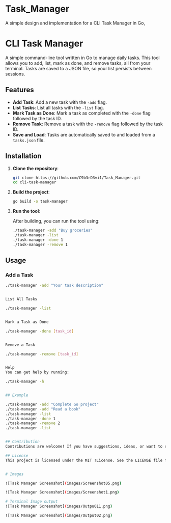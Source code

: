 # Task_Manager

A simple design and implementation for a CLI Task Manager in Go,


# CLI Task Manager

A simple command-line tool written in Go to manage daily tasks. This tool allows you to add, list, mark as done, and remove tasks, all from your terminal. Tasks are saved to a JSON file, so your list persists between sessions.

## Features

- **Add Task**: Add a new task with the `-add` flag.
- **List Tasks**: List all tasks with the `-list` flag.
- **Mark Task as Done**: Mark a task as completed with the `-done` flag followed by the task ID.
- **Remove Task**: Remove a task with the `-remove` flag followed by the task ID.
- **Save and Load**: Tasks are automatically saved to and loaded from a `tasks.json` file.

## Installation

1. **Clone the repository**:

    ```bash
    git clone https://github.com/C9b3rD3vi1/Task_Manager.git
    cd cli-task-manager
    ```

2. **Build the project**:

    ```bash
    go build -o task-manager
    ```

3. **Run the tool**:

    After building, you can run the tool using:

    ```bash
    ./task-manager -add "Buy groceries"
    ./task-manager -list
    ./task-manager -done 1
    ./task-manager -remove 1
    ```

## Usage

### Add a Task

```bash
./task-manager -add "Your task description"


List All Tasks

./task-manager -list


Mark a Task as Done

./task-manager -done [task_id]


Remove a Task

./task-manager -remove [task_id]


Help
You can get help by running:

./task-manager -h


## Example

./task-manager -add "Complete Go project"
./task-manager -add "Read a book"
./task-manager -list
./task-manager -done 1
./task-manager -remove 2
./task-manager -list


## Contribution
Contributions are welcome! If you have suggestions, ideas, or want to report a bug, please open an issue or submit a pull request.

## License
This project is licensed under the MIT !License. See the LICENSE file for details.


# Images

![Task Manager Screenshot](images/Screenshot05.png)

![Task Manager Screenshot](images/Screenshot1.png)

# Terminal Image output
![Task Manager Screenshot](images/Outpu011.png)

![Task Manager Screenshot](images/Output02.png)